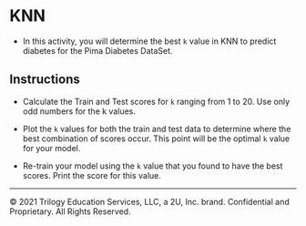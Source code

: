 # KNN

* In this activity, you will determine the best `k` value in KNN to predict diabetes for the Pima Diabetes DataSet.

## Instructions

* Calculate the Train and Test scores for `k` ranging from 1 to 20. Use only odd numbers for the k values.

* Plot the `k` values for both the train and test data to determine where the best combination of scores occur. This point will be the optimal `k` value for your model.

* Re-train your model using the `k` value that you found to have the best scores. Print the score for this value.

- - -

© 2021 Trilogy Education Services, LLC, a 2U, Inc. brand. Confidential and Proprietary. All Rights Reserved.
